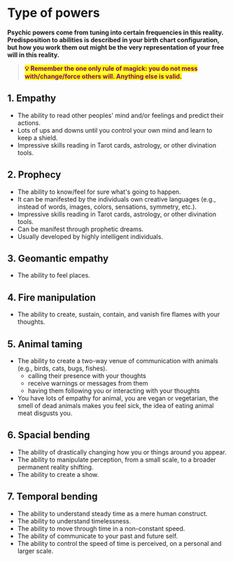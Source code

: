 # Type of powers

**Psychic powers come from tuning into certain frequencies in this reality. Predisposition to abilities is described in your birth chart configuration, but how you work them out might be the very representation of your free will in this reality.**



> <mark style="color:purple;">**💡 Remember the one only rule of magick: you do not mess with/change/force others will. Anything else is valid.**</mark>

## 1. Empathy

* The ability to read other peoples' mind and/or feelings and predict their actions.
* Lots of ups and downs until you control your own mind and learn to keep a shield.
* Impressive skills reading in Tarot cards, astrology, or other divination tools.



## 2. Prophecy

* The ability to know/feel for sure what's going to happen.&#x20;
* It can be manifested by the individuals own creative languages (e.g.,  instead of words, images, colors, sensations, symmetry, etc.).
* Impressive skills reading in Tarot cards, astrology, or other divination tools.
* Can be manifest through prophetic dreams.
* Usually developed by highly intelligent individuals.



## 3. Geomantic empathy

* The ability to feel places.



## 4. Fire manipulation

* The ability to create, sustain, contain, and vanish fire flames with your thoughts.



## 5. Animal taming

* The ability to create a two-way venue of communication with animals (e.g., birds, cats, bugs, fishes).
  * calling their presence with your thoughts
  * receive warnings or messages from them
  * having them following you or interacting with your thoughts
* You have lots of empathy for animal, you are vegan or vegetarian, the smell of dead animals makes you feel sick, the idea of eating animal meat disgusts you.



## 6. Spacial bending

* The ability of drastically changing how you or things around you appear.
* The ability to manipulate perception, from a small scale, to a broader permanent reality shifting.
* The ability to create a show.



## 7. Temporal bending

* The ability to understand steady time as a mere human construct.&#x20;
* The ability to understand timelessness.
* The ability to move through time in a non-constant speed.
* The ability of communicate to your past and future self.
* The ability to control the speed of time is perceived, on a personal and larger scale.



